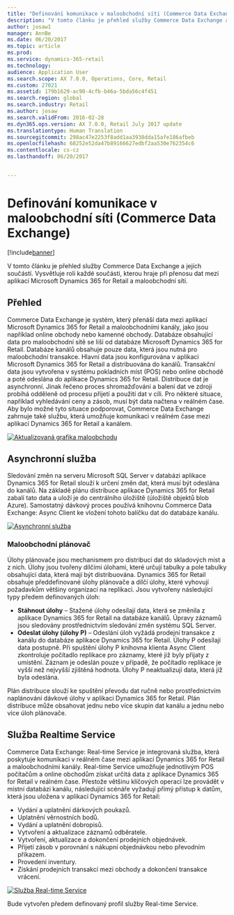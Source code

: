 ```yaml
---
title: "Definování komunikace v maloobchodní síti (Commerce Data Exchange)"
description: "V tomto článku je přehled služby Commerce Data Exchange a jejích součástí. Vysvětluje roli každé součásti, kterou hraje při přenosu dat mezi aplikací Microsoft Dynamics 365 for Retail a maloobchodní sítí."
author: josaw1
manager: AnnBe
ms.date: 06/20/2017
ms.topic: article
ms.prod: 
ms.service: dynamics-365-retail
ms.technology: 
audience: Application User
ms.search.scope: AX 7.0.0, Operations, Core, Retail
ms.custom: 27021
ms.assetid: 179b1629-ac90-4cfb-b46a-5bda56c4f451
ms.search.region: global
ms.search.industry: Retail
ms.author: josaw
ms.search.validFrom: 2016-02-28
ms.dyn365.ops.version: AX 7.0.0, Retail July 2017 update
ms.translationtype: Human Translation
ms.sourcegitcommit: 298ac47e2253f8add1aa3938dda15afe186afbeb
ms.openlocfilehash: 68252e52da47b89166627edbf2aa530e762354c6
ms.contentlocale: cs-cz
ms.lasthandoff: 06/20/2017


---
```


# <a name="define-retail-channel-communications-commerce-data-exchange"></a>Definování komunikace v maloobchodní síti (Commerce Data Exchange)

[!include[banner](../includes/banner.md)]


V tomto článku je přehled služby Commerce Data Exchange a jejích součástí. Vysvětluje roli každé součásti, kterou hraje při přenosu dat mezi aplikací Microsoft Dynamics 365 for Retail a maloobchodní sítí.

<a name="overview"></a>Přehled
--------

Commerce Data Exchange je systém, který přenáší data mezi aplikací Microsoft Dynamics 365 for Retail a maloobchodními kanály, jako jsou například online obchody nebo kamenné obchody. Databáze obsahující data pro maloobchodní sítě se liší od databáze Microsoft Dynamics 365 for Retail. Databáze kanálů obsahuje pouze data, která jsou nutná pro maloobchodní transakce. Hlavní data jsou konfigurována v aplikaci Microsoft Dynamics 365 for Retail a distribuována do kanálů. Transakční data jsou vytvořena v systému pokladních míst (POS) nebo online obchodě a poté odeslána do aplikace Dynamics 365 for Retail. Distribuce dat je asynchronní. Jinak řečeno proces shromažďování a balení dat ve zdroji probíhá odděleně od procesu přijetí a použití dat v cíli. Pro některé situace, například vyhledávání ceny a zásob, musí být data načtena v reálném čase. Aby bylo možné tyto situace podporovat, Commerce Data Exchange zahrnuje také službu, která umožňuje komunikaci v reálném čase mezi aplikací Dynamics 365 for Retail a kanálem. 

[![Aktualizovaná grafika maloobchodu](./media/updated-retail-graphic.png)](./media/updated-retail-graphic.png)  

## <a name="async-service"></a>Asynchronní služba
Sledování změn na serveru Microsoft SQL Server v databázi aplikace Dynamics 365 for Retail slouží k určení změn dat, která musí být odeslána do kanálů. Na základě plánu distribuce aplikace Dynamics 365 for Retail zabalí tato data a uloží je do centrálního úložiště (úložiště objektů blob Azure). Samostatný dávkový proces používá knihovnu Commerce Data Exchange: Async Client ke vložení tohoto balíčku dat do databáze kanálu. 

[![Asynchronní služba](./media/async-300x239.png)](./media/async.png)

### <a name="retail-scheduler"></a>Maloobchodní plánovač

Úlohy plánovače jsou mechanismem pro distribuci dat do skladových míst a z nich. Úlohy jsou tvořeny dílčími úlohami, které určují tabulky a pole tabulky obsahující data, která mají být distribuována. Dynamics 365 for Retail obsahuje předdefinované úlohy plánovače a dílčí úlohy, které vyhovují požadavkům většiny organizací na replikaci. Jsou vytvořeny následující typy předem definovaných úloh:

-   **Stáhnout úlohy** – Stažené úlohy odesílají data, která se změnila z aplikace Dynamics 365 for Retail na databáze kanálů. Úpravy záznamů jsou sledovány prostřednictvím sledování změn systému SQL Server.
-   **Odeslat úlohy (úlohy P)** – Odeslání úloh vyžádá prodejní transakce z kanálu do databáze aplikace Dynamics 365 for Retail. Úlohy P odesílají data postupně. Při spuštění úlohy P knihovna klienta Async Client zkontroluje počítadlo replikace pro záznamy, které již byly přijaty z umístění. Záznam je odeslán pouze v případě, že počítadlo replikace je vyšší než nejvyšší zjištěná hodnota. Úlohy P neaktualizují data, která již byla odeslána.

Plán distribuce slouží ke spuštění převodu dat ručně nebo prostřednictvím naplánování dávkové úlohy v aplikaci Dynamics 365 for Retail. Plán distribuce může obsahovat jednu nebo více skupin dat kanálu a jednu nebo více úloh plánovače.

## <a name="realtime-service"></a>Služba Realtime Service
Commerce Data Exchange: Real-time Service je integrovaná služba, která poskytuje komunikaci v reálném čase mezi aplikací Dynamics 365 for Retail a maloobchodními kanály. Real-time Service umožňuje jednotlivým POS počítačům a online obchodům získat určitá data z aplikace Dynamics 365 for Retail v reálném čase. Přestože většinu klíčových operací lze provádět v místní databázi kanálu, následující scénáře vyžadují přímý přístup k datům, která jsou uložena v aplikaci Dynamics 365 for Retail:

-   Vydání a uplatnění dárkových poukazů.
-   Uplatnění věrnostních bodů.
-   Vydání a uplatnění dobropisů.
-   Vytvoření a aktualizace záznamů odběratele.
-   Vytvoření, aktualizace a dokončení prodejních objednávek.
-   Přijetí zásob v porovnání s nákupní objednávkou nebo převodním příkazem.
-   Provedení inventury.
-   Získání prodejních transakcí mezi obchody a dokončení transakce vrácení.

[![Služba Real-time Service](./media/rts.png)](./media/rts.png) 

Bude vytvořen předem definovaný profil služby Real-time Service.





